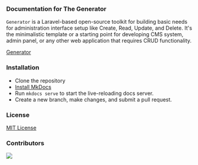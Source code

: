 ### Documentation for The Generator

`Generator` is a Laravel-based open-source toolkit for building basic needs for administration interface setup like Create, Read, Update, and Delete. It's the minimalistic template or a starting point for developing CMS system, admin panel, or any other web application that requires CRUD functionality.

[Generator](https://github.com/Evdigi-INA/generator/)

### Installation

- Clone the repository
- [Install MkDocs](https://www.mkdocs.org/user-guide/installation/)
- Run `mkdocs serve` to start the live-reloading docs server.
- Create a new branch, make changes, and submit a pull request.

### License

[MIT License](./LICENSE)

### Contributors

<a  href="https://github.com/Evdigi-INA/generator/graphs/contributors">
<img  src="https://contrib.rocks/image?repo=Evdigi-INA/generator-docs&anon=1&columns=10"  />
</a>

